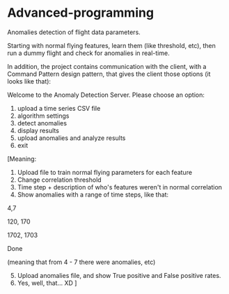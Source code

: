# Advanced-programming

Anomalies detection of flight data parameters.

Starting with normal flying features, learn them (like threshold, etc), then run a dummy flight and check for anomalies in real-time.

In addition, the project contains communication with the client, with a Command Pattern design pattern, that gives the client those options (it looks like that):

Welcome to the Anomaly Detection Server.
Please choose an option:
1. upload a time series CSV file
2. algorithm settings
3. detect anomalies
4. display results
5. upload anomalies and analyze results
6. exit

[Meaning:

1. Upload file to train normal flying parameters for each feature
2. Change correlation threshold
3. Time step + description of who's features weren't in normal correlation
4. Show anomalies with a range of time steps, like that:

4,7

120, 170

1702, 1703

Done
  
  (meaning that from 4 - 7 there were anomalies, etc)
  
5. Upload anomalies file, and show True positive and False positive rates.
6. Yes, well, that... XD
]
